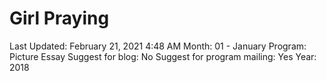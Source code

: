 # Girl Praying

Last Updated: February 21, 2021 4:48 AM
Month: 01 - January
Program: Picture Essay
Suggest for blog: No
Suggest for program mailing: Yes
Year: 2018